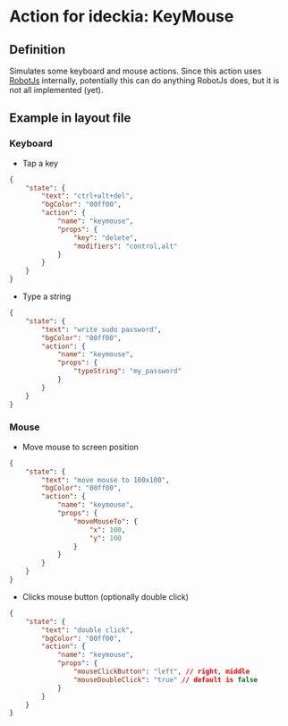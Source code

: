 # Action for ideckia: KeyMouse

## Definition

Simulates some keyboard and mouse actions. Since this action uses [RobotJs](http://robotjs.io/) internally, potentially this can do anything RobotJs does, but it is not all implemented (yet).

## Example in layout file

### Keyboard

* Tap a key
```json
{
    "state": {
        "text": "ctrl+alt+del",
        "bgColor": "00ff00",
        "action": {
            "name": "keymouse",
            "props": {
                "key": "delete",
                "modifiers": "control,alt"
            }
        }
    }
}
```
* Type a string
```json
{
    "state": {
        "text": "write sudo password",
        "bgColor": "00ff00",
        "action": {
            "name": "keymouse",
            "props": {
                "typeString": "my_password"
            }
        }
    }
}
```

### Mouse

* Move mouse to screen position
```json
{
    "state": {
        "text": "move mouse to 100x100",
        "bgColor": "00ff00",
        "action": {
            "name": "keymouse",
            "props": {
                "moveMouseTo": {
                    "x": 100,
                    "y": 100
                }
            }
        }
    }
}
```
* Clicks mouse button (optionally double click)
```json
{
    "state": {
        "text": "double click",
        "bgColor": "00ff00",
        "action": {
            "name": "keymouse",
            "props": {
                "mouseClickButton": "left", // right, middle
                "mouseDoubleClick": "true" // default is false
            }
        }
    }
}
```